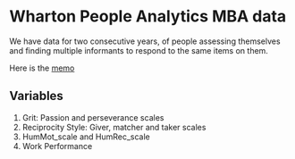 # Wharton People Analytics MBA data
We have data for two consecutive years, of people assessing themselves and finding multiple informants to respond to the same items on them.

Here is the [memo](https://docs.google.com/document/d/18z4DdKFwwMZmqh3Kf9sW6jZqMGU004Bf6Bx13J4zsMg/edit#)

## Variables
1. Grit: Passion and perseverance scales
2. Reciprocity Style: Giver, matcher and taker scales
3. HumMot_scale and HumRec_scale
4. Work Performance
